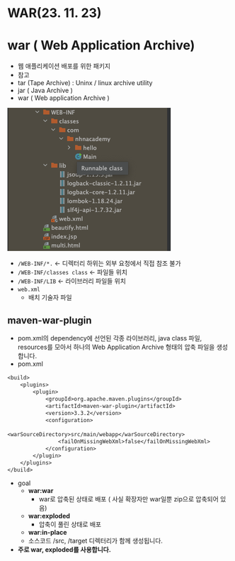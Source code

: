 # WAR(23. 11. 23)

# war ( Web Application Archive)

- 웹 애플리케이션 배포를 위한 패키지
- 참고
- tar (Tape Archive) : Uninx / linux archive utility
- jar ( Java Archive )
- war ( Web application Archive )

![image01](https://github.com/nhnacademy-bootcamp/java-servlet-jsp/raw/main/day01/12.WAR/images/image-1.png)

- `/WEB-INF/*.` ← 디렉터리 하위는 외부 요청에서 직접 참조 불가
- `/WEB-INF/classes class` ← 파일들 위치
- `/WEB-INF/LIB` ← 라이브러리 파일들 위치
- `web.xml`
    - 배치 기술자 파일

## maven-war-plugin

- pom.xml의 dependency에 선언된 각종 라이브러리, java class 파일, resources를 모아서 하나의 Web Application Archive 형태의 압축 파일을 생성합니다.
- pom.xml

```
<build>
    <plugins>
        <plugin>
            <groupId>org.apache.maven.plugins</groupId>
            <artifactId>maven-war-plugin</artifactId>
            <version>3.3.2</version>
            <configuration>
                <warSourceDirectory>src/main/webapp</warSourceDirectory>
                <failOnMissingWebXml>false</failOnMissingWebXml>
            </configuration>
        </plugin>
    </plugins>
</build>
```

- goal
    - **war:war**
        - war로 압축된 상태로 배포 ( 사실 확장자만 war일뿐 zip으로 압축되어 있음)
    - **war:exploded**
        - 압축이 풀린 상태로 배포
    - **war:in-place**
    - 소스코드 /src, /target 디렉터리가 함께 생성됩니다.
- **주로 war, exploded를 사용합니다.**

